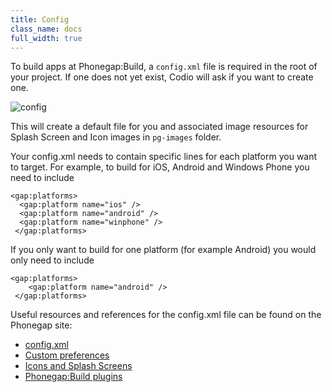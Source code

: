 ```yaml
---
title: Config
class_name: docs
full_width: true
---
```


To build apps at Phonegap:Build, a `config.xml` file is required in the root of your project. If one does not yet exist, Codio will ask if you want to create one.

![config](/img/docs/config.png)

This will create a default file for you and associated image resources for Splash Screen and Icon images in `pg-images` folder.

Your config.xml needs to contain specific lines for each platform you want to target. For example, to build for iOS, Android and Windows Phone you need to include

    <gap:platforms>
      <gap:platform name="ios" />
      <gap:platform name="android" /> 
      <gap:platform name="winphone" />
     </gap:platforms>

If you only want to build for one platform (for example Android) you would only need to include

    <gap:platforms>
        <gap:platform name="android" />
     </gap:platforms>


Useful resources and references for the config.xml file can be found on the Phonegap site:

- [config.xml](http://docs.build.phonegap.com/en_US/configuring_basics.md.html#The%20Basics)
- [Custom preferences](http://docs.build.phonegap.com/en_US/configuring_preferences.md.html#Preferences)
- [Icons and Splash Screens](http://docs.build.phonegap.com/en_US/configuring_icons_and_splash.md.html#Icons%20and%20Splash%20Screens)
- [Phonegap:Build plugins](http://docs.build.phonegap.com/en_US/configuring_plugins.md.html#Plugins)

